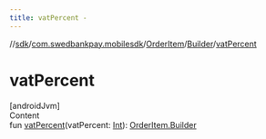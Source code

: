 ```yaml
---
title: vatPercent -
---
```

//[sdk](../../../../index)/[com.swedbankpay.mobilesdk](../../index)/[OrderItem](../index)/[Builder](index)/[vatPercent](vat-percent)



# vatPercent  
[androidJvm]  
Content  
fun [vatPercent](vat-percent)(vatPercent: [Int](https://kotlinlang.org/api/latest/jvm/stdlib/kotlin/-int/index.html)): [OrderItem.Builder](index)  



